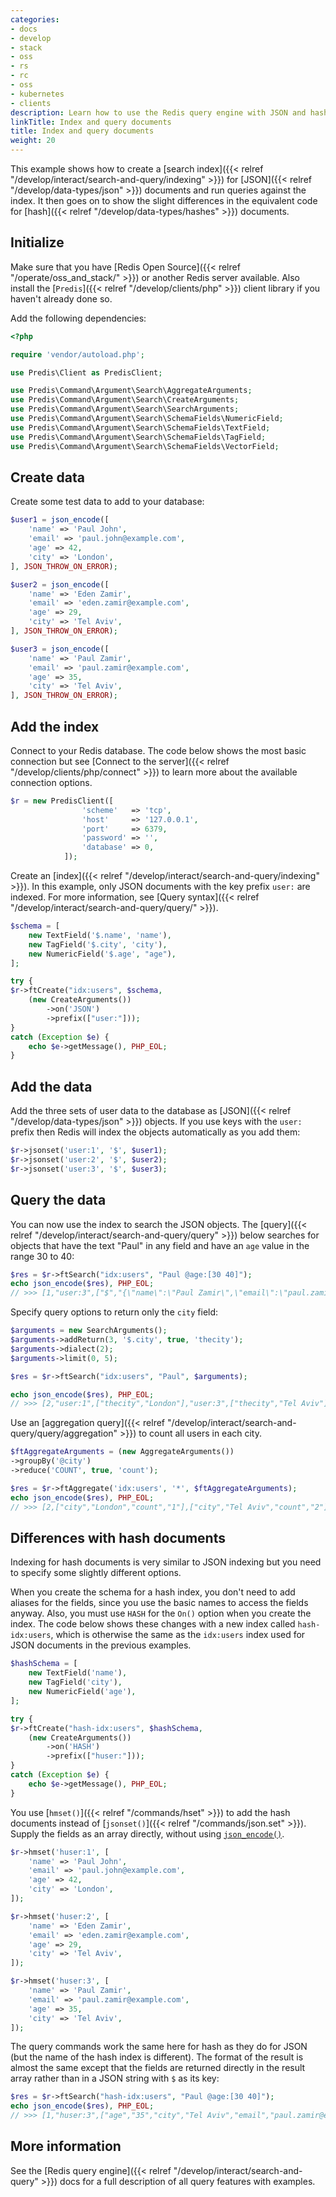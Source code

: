 ```yaml
---
categories:
- docs
- develop
- stack
- oss
- rs
- rc
- oss
- kubernetes
- clients
description: Learn how to use the Redis query engine with JSON and hash documents.
linkTitle: Index and query documents
title: Index and query documents
weight: 20
---
```


This example shows how to create a
[search index]({{< relref "/develop/interact/search-and-query/indexing" >}})
for [JSON]({{< relref "/develop/data-types/json" >}}) documents and
run queries against the index. It then goes on to show the slight differences
in the equivalent code for [hash]({{< relref "/develop/data-types/hashes" >}})
documents.

## Initialize

Make sure that you have [Redis Open Source]({{< relref "/operate/oss_and_stack/" >}})
or another Redis server available. Also install the
[`Predis`]({{< relref "/develop/clients/php" >}}) client library if you
haven't already done so.

Add the following dependencies:

```php
<?php

require 'vendor/autoload.php';

use Predis\Client as PredisClient;

use Predis\Command\Argument\Search\AggregateArguments;
use Predis\Command\Argument\Search\CreateArguments;
use Predis\Command\Argument\Search\SearchArguments;
use Predis\Command\Argument\Search\SchemaFields\NumericField;
use Predis\Command\Argument\Search\SchemaFields\TextField;
use Predis\Command\Argument\Search\SchemaFields\TagField;
use Predis\Command\Argument\Search\SchemaFields\VectorField;
```

## Create data

Create some test data to add to your database:

```php
$user1 = json_encode([
    'name' => 'Paul John',
    'email' => 'paul.john@example.com',
    'age' => 42,
    'city' => 'London',
], JSON_THROW_ON_ERROR);

$user2 = json_encode([
    'name' => 'Eden Zamir',
    'email' => 'eden.zamir@example.com',
    'age' => 29,
    'city' => 'Tel Aviv',
], JSON_THROW_ON_ERROR);

$user3 = json_encode([
    'name' => 'Paul Zamir',
    'email' => 'paul.zamir@example.com',
    'age' => 35,
    'city' => 'Tel Aviv',
], JSON_THROW_ON_ERROR);
```

## Add the index

Connect to your Redis database. The code below shows the most
basic connection but see
[Connect to the server]({{< relref "/develop/clients/php/connect" >}})
to learn more about the available connection options.

```php
$r = new PredisClient([
                'scheme'   => 'tcp',
                'host'     => '127.0.0.1',
                'port'     => 6379,
                'password' => '',
                'database' => 0,
            ]);
```

Create an
[index]({{< relref "/develop/interact/search-and-query/indexing" >}}).
In this example, only JSON documents with the key prefix `user:` are indexed.
For more information, see
[Query syntax]({{< relref "/develop/interact/search-and-query/query/" >}}).

```php
$schema = [
    new TextField('$.name', 'name'),
    new TagField('$.city', 'city'),
    new NumericField('$.age', "age"),
];

try {
$r->ftCreate("idx:users", $schema,
    (new CreateArguments())
        ->on('JSON')
        ->prefix(["user:"]));
}
catch (Exception $e) {
    echo $e->getMessage(), PHP_EOL;
}
```

## Add the data

Add the three sets of user data to the database as
[JSON]({{< relref "/develop/data-types/json" >}}) objects.
If you use keys with the `user:` prefix then Redis will index the
objects automatically as you add them:

```php
$r->jsonset('user:1', '$', $user1);
$r->jsonset('user:2', '$', $user2);
$r->jsonset('user:3', '$', $user3);
```

## Query the data

You can now use the index to search the JSON objects. The
[query]({{< relref "/develop/interact/search-and-query/query" >}})
below searches for objects that have the text "Paul" in any field
and have an `age` value in the range 30 to 40:

```php
$res = $r->ftSearch("idx:users", "Paul @age:[30 40]");
echo json_encode($res), PHP_EOL;
// >>> [1,"user:3",["$","{\"name\":\"Paul Zamir\",\"email\":\"paul.zamir@example.com\",\"age\":35,\"city\":\"London\"}"]]
```

Specify query options to return only the `city` field:

```php
$arguments = new SearchArguments();
$arguments->addReturn(3, '$.city', true, 'thecity');
$arguments->dialect(2);
$arguments->limit(0, 5);

$res = $r->ftSearch("idx:users", "Paul", $arguments);

echo json_encode($res), PHP_EOL;
// >>> [2,"user:1",["thecity","London"],"user:3",["thecity","Tel Aviv"]]
```

Use an
[aggregation query]({{< relref "/develop/interact/search-and-query/query/aggregation" >}})
to count all users in each city.

```php
$ftAggregateArguments = (new AggregateArguments())
->groupBy('@city')
->reduce('COUNT', true, 'count');

$res = $r->ftAggregate('idx:users', '*', $ftAggregateArguments);
echo json_encode($res), PHP_EOL;
// >>> [2,["city","London","count","1"],["city","Tel Aviv","count","2"]]
```

## Differences with hash documents

Indexing for hash documents is very similar to JSON indexing but you
need to specify some slightly different options.

When you create the schema for a hash index, you don't need to
add aliases for the fields, since you use the basic names to access
the fields anyway. Also, you must use `HASH` for the `On()` option
when you create the index. The code below shows these changes with
a new index called `hash-idx:users`, which is otherwise the same as
the `idx:users` index used for JSON documents in the previous examples.

```php
$hashSchema = [
    new TextField('name'),
    new TagField('city'),
    new NumericField('age'),
];

try {
$r->ftCreate("hash-idx:users", $hashSchema,
    (new CreateArguments())
        ->on('HASH')
        ->prefix(["huser:"]));
}
catch (Exception $e) {
    echo $e->getMessage(), PHP_EOL;
}
```

You use [`hmset()`]({{< relref "/commands/hset" >}}) to add the hash
documents instead of [`jsonset()`]({{< relref "/commands/json.set" >}}).
Supply the fields as an array directly, without using
[`json_encode()`](https://www.php.net/manual/en/function.json-encode.php).

```php
$r->hmset('huser:1', [
    'name' => 'Paul John',
    'email' => 'paul.john@example.com',
    'age' => 42,
    'city' => 'London',
]);

$r->hmset('huser:2', [
    'name' => 'Eden Zamir',
    'email' => 'eden.zamir@example.com',
    'age' => 29,
    'city' => 'Tel Aviv',
]);

$r->hmset('huser:3', [
    'name' => 'Paul Zamir',
    'email' => 'paul.zamir@example.com',
    'age' => 35,
    'city' => 'Tel Aviv',
]);
```

The query commands work the same here for hash as they do for JSON (but
the name of the hash index is different). The format of the result is
almost the same except that the fields are returned directly in the
result array rather than in a JSON string with `$` as its key:

```php
$res = $r->ftSearch("hash-idx:users", "Paul @age:[30 40]");
echo json_encode($res), PHP_EOL;
// >>> [1,"huser:3",["age","35","city","Tel Aviv","email","paul.zamir@example.com","name","Paul Zamir"]]
```

## More information

See the [Redis query engine]({{< relref "/develop/interact/search-and-query" >}}) docs
for a full description of all query features with examples.
